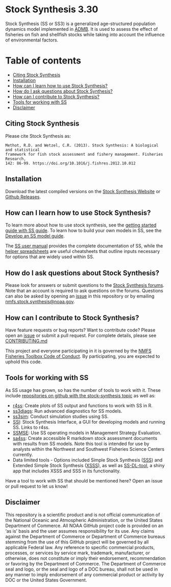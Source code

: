 # Stock Synthesis 3.30

Stock Synthesis (SS or SS3) is a generalized age-structured population dynamics model implemented in [ADMB](http://www.admb-project.org/). It is used to assess the effect of fisheries on fish and shellfish stocks while taking into account the influence of environmental factors.

# Table of contents
-   [Citing Stock Synthesis](#citing-stock-synthesis)
-   [Installation](#installation)
-   [How can I learn how to use Stock Synthesis?](#how-can-i-learn-how-to-use-stock-synthesis)
-   [How do I ask questions about Stock Synthesis?](#how-do-i-ask-questions-about-stock-synthesis)
-   [How can I contribute to Stock Synthesis?](#how-can-i-contribute-to-stock-synthesis)
-   [Tools for working with SS](#tools-for-working-with-ss)
-   [Disclaimer](#disclaimer)


## Citing Stock Synthesis

Please cite Stock Synthesis as:

```
Methot, R.D. and Wetzel, C.R. (2013). Stock Synthesis: A biological and statistical
framework for fish stock assessment and fishery management. Fisheries Research, 
142: 86-99. https://doi.org/10.1016/j.fishres.2012.10.012
```

## Installation

Download the latest compiled versions on the [Stock Synthesis Website](https://vlab.ncep.noaa.gov/web/stock-synthesis/document-library/-/document_library/0LmuycloZeIt/view/5042555) or [Github Releases](https://github.com/nmfs-stock-synthesis/stock-synthesis/releases).

## How can I learn how to use Stock Synthesis?

To learn more about how to use stock synthesis, see the [getting started guide with SS guide](https://vlab.ncep.noaa.gov/web/stock-synthesis/document-library/-/document_library/0LmuycloZeIt/view_file/7137387). To learn how to build your own models in SS, see the [Develop an SS model guide](https://vlab.ncep.noaa.gov/web/stock-synthesis/document-library/-/document_library/0LmuycloZeIt/view_file/7137399).

The [SS user manual](https://vlab.ncep.noaa.gov/web/stock-synthesis/document-library/-/document_library/0LmuycloZeIt/view_file/11684231) provides the complete documentation of SS, while the [helper spreadsheets](https://vlab.ncep.noaa.gov/web/stock-synthesis/document-library/-/document_library/0LmuycloZeIt/view/978337) are useful cheatsheets that outline inputs necessary for options that are widely used within SS.

## How do I ask questions about Stock Synthesis?

Please look for answers or submit questions to the [Stock Synthesis forums](https://vlab.ncep.noaa.gov/web/stock-synthesis/public-forums). Note that an account is required to ask questions on the forums. Questions can also be asked by opening an [issue](https://github.com/nmfs-stock-synthesis/stock-synthesis/issues) in this repository or by emailing nmfs.stock.synthesis@noaa.gov.

## How can I contribute to Stock Synthesis?

Have feature requests or bug reports? Want to contribute code? Please open an [issue](https://github.com/nmfs-stock-synthesis/stock-synthesis/issues) or submit a pull request. For complete details, please see [CONTRIBUTING.md](CONTRIBUTING.md)

This project and everyone participating in it is governed by the [NMFS Fisheries Toolbox Code of Conduct](https://github.com/nmfs-fish-tools/Resources/blob/master/CODE_OF_CONDUCT.md). By participating, you are expected to uphold this code.

## Tools for working with SS

As SS usage has grown, so has the number of tools to work with it. These include [repositories on github with the stock-synthesis topic](https://github.com/topics/stock-synthesis) as well as:

- [r4ss](https://github.com/r4ss/r4ss): Create plots of SS output and functions to work with SS in R.
- [ss3diags](https://github.com/jabbamodel/ss3diags): Run advanced diagnostics for SS models.
- [ss3sim](https://github.com/ss3sim/ss3sim): Conduct simulation studies using SS.
- [SSI](https://vlab.ncep.noaa.gov/web/stock-synthesis/document-library/-/document_library/0LmuycloZeIt/view/5042951): Stock Synthesis Interface, a GUI for developing models and running SS. Links to r4ss.
- [SSMSE](https://github.com/nmfs-fish-tools/SSMSE): Use SS operating models in Management Strategy Evaluation.
- [sa4ss](https://github.com/nwfsc-assess/sa4ss): Create accessible R markdown stock assessment documents with results from SS models. Note this tool is intended for use by analysts within the Northwest and Southwest Fisheries Science Centers currently.
- Data limited tools - Options included Simple Stock Synthesis ([SSS](https://github.com/shcaba/SSS)) and Extended Simple Stock Synthesis ([XSSS](https://github.com/chantelwetzel-noaa/XSSS)), as well as [SS-DL-tool](https://github.com/shcaba/SS-DL-tool), a shiny app that includes XSSS and SSS in its functionality.

Have a tool to work with SS that should be mentioned here? Open an issue or pull request to let us know!

## Disclaimer

This repository is a scientific product and is not official communication of the National Oceanic and
Atmospheric Administration, or the United States Department of Commerce. All NOAA GitHub project
code is provided on an ‘as is’ basis and the user assumes responsibility for its use. Any claims against the
Department of Commerce or Department of Commerce bureaus stemming from the use of this GitHub
project will be governed by all applicable Federal law. Any reference to specific commercial products,
processes, or services by service mark, trademark, manufacturer, or otherwise, does not constitute or
imply their endorsement, recommendation or favoring by the Department of Commerce. The Department
of Commerce seal and logo, or the seal and logo of a DOC bureau, shall not be used in any manner to
imply endorsement of any commercial product or activity by DOC or the United States Government.
